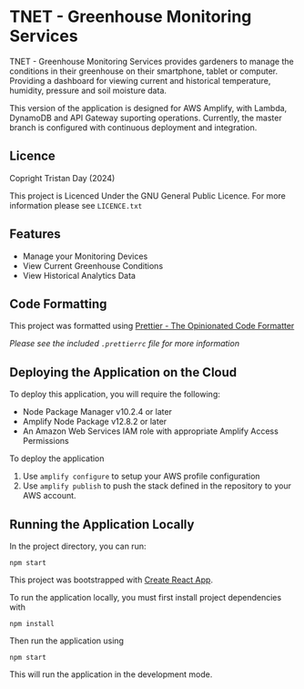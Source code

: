 # TNET - Greenhouse Monitoring Services

TNET - Greenhouse Monitoring Services provides gardeners to manage the conditions in their greenhouse on their smartphone, tablet or computer. Providing a dashboard for viewing current and historical temperature, humidity, pressure and soil moisture data.

This version of the application is designed for AWS Amplify, with Lambda, DynamoDB and API Gateway suporting operations. Currently, the master branch is configured with continuous deployment and integration.

## Licence

Copright Tristan Day (2024)

This project is Licenced Under the GNU General Public Licence. For more information please see `LICENCE.txt`

## Features

* Manage your Monitoring Devices
* View Current Greenhouse Conditions
* View Historical Analytics Data

## Code Formatting

This project was formatted using [Prettier - The Opinionated Code Formatter](https://github.com/prettier/prettier)

*Please see the included `.prettierrc` file for more information*

## Deploying the Application on the Cloud

To deploy this application, you will require the following:

* Node Package Manager v10.2.4 or later
* Amplify Node Package v12.8.2 or later
* An Amazon Web Services IAM role with appropriate Amplify Access Permissions

To deploy the application 

1. Use `amplify configure` to setup your AWS profile configuration
2. Use `amplify publish` to push the stack defined in the repository to your AWS account.


## Running the Application Locally

In the project directory, you can run:

`npm start`

This project was bootstrapped with [Create React App](https://github.com/facebook/create-react-app).

To run the application locally, you must first install project dependencies with

`npm install`

Then run the application using

`npm start`

This will run the application in the development mode.
